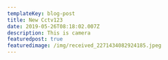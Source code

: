 ```yaml
---
templateKey: blog-post
title: New Cctv123
date: 2019-05-26T08:18:02.007Z
description: This is camera
featuredpost: true
featuredimage: /img/received_2271434082924185.jpeg
---
```

  
